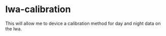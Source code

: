 # lwa-calibration
This will allow me to device a calibration method for day and night data on the lwa.

